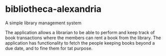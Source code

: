 # bibliotheca-alexandria
A simple library management system

The application allows a librarian to be able to perform and keep track of book transactions where the members can rent a book from the library. The application has functionality to fetch the people keeping books beyond a due date, and to fine them for tat purpose. 
